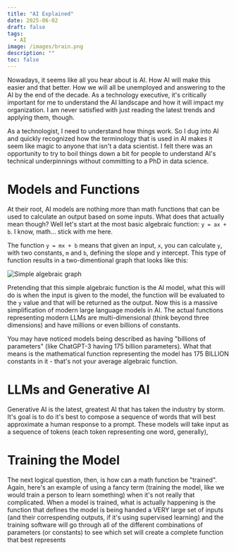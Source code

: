 ```yaml
---
title: "AI Explained"
date: 2025-06-02
draft: false
tags:
  - AI
image: /images/brain.png
description: ""
toc: false
---
```


Nowadays, it seems like all you hear about is AI.  How AI will make this easier and that better.  How we will all be unemployed and answering to the AI by the end of the decade.  As a technology executive, it's critically important for me to understand the AI landscape and how it will impact my organization.  I am never satisfied with just reading the latest trends and applying them, though.

As a technologist, I need to understand how things work.  So I dug into AI and quickly recognized how the terminology that is used in AI makes it seem like magic to anyone that isn't a data scientist.  I felt there was an opportunity to try to boil things down a bit for people to understand AI's technical underpinnings without committing to a PhD in data science.

# Models and Functions
At their root, AI models are nothing more than math functions that can be used to calculate an output based on some inputs.  What does that actually mean though?  Well let's start at the most basic algebraic function: `y = ax + b`.  I know, math... stick with me here.

The function `y = mx + b` means that given an input, `x`, you can calculate `y`, with two constants, `m` and `b`, defining the slope and y intercept.  This type of function results in a two-dimentional graph that looks like this:

![Simple algebraic graph](/images/2d-graph.png)

Pretending that this simple algebraic function is the AI model, what this will do is when the input is given to the model, the function will be evaluated to the `y` value and that will be returned as the output.  Now this is a massive simplification of modern large language models in AI.  The actual functions representing modern LLMs are multi-dimensional (think beyond three dimensions) and have millions or even billions of constants.

You may have noticed models being described as having "billions of parameters" (like ChatGPT-3 having 175 billion parameters).  What that means is the mathematical function representing the model has 175 BILLION constants in it - that's not your average algebraic function.

# LLMs and Generative AI
Generative AI is the latest, greatest AI that has taken the industry by storm.  It's goal is to do it's best to compose a sequence of words that will best approximate a human response to a prompt.  These models will take input as a sequence of tokens (each token representing one word, generally), 

# Training the Model
The next logical question, then, is how can a math function be "trained".  Again, here's an example of using a fancy term (training the model, like we would train a person to learn something) when it's not really that complicated.  When a model is trained, what is actually happening is the function that defines the model is being handed a VERY large set of inputs (and their correspending outputs, if it's using supervised learning) and the training software will go through all of the different combinations of parameters (or constants) to see which set will create a complete function that best represents 
